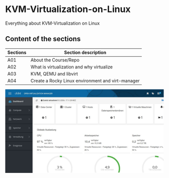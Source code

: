 # KVM-Virtualization-on-Linux
Everything about KVM-Virtualization on Linux

## Content of the sections

| Sections | Section description             |
|-----|-------------------------------------------|
| A01 | About the Course/Repo |
| A02 | What is virtualization and why virtualize |
| A03 | KVM, QEMU and libvirt |
| A04 | Create a Rocky Linux environment and virt-manager |


<img src="/README.JPG" alt="oVirt - Open Virtualization Manager">